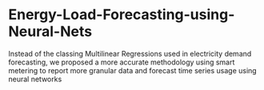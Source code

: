 # Energy-Load-Forecasting-using-Neural-Nets
Instead of the classing Multilinear Regressions used in electricity demand forecasting, 
we proposed a more accurate methodology using smart metering to report more granular data 
and forecast time series usage using neural networks
